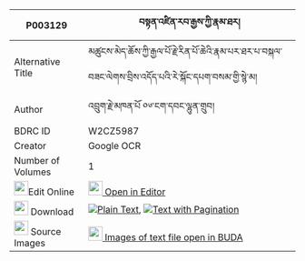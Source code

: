 |P003129|བསྟན་འཛིན་རབ་རྒྱས་ཀྱི་རྣམ་ཐར། 
| --- | --- 
|Alternative Title |མཚུངས་མེད་ཆོས་ཀྱི་རྒྱལ་པོ་རྗེ་རིན་པོ་ཆེའི་རྣམ་པར་ཐར་པ་བསྐལ་བཟང་ལེགས་བྲིས་འདོད་པའི་རེ་སྐོང་དཔག་བསམ་གྱི་སྙེ་མ།
|Author| འབྲུག་རྗེ་མཁན་པོ ༠༦་ངག་དབང་ལྷུན་གྲུབ།
|BDRC ID | W2CZ5987
|Creator | Google OCR
|Number of Volumes| 1
|<img width="25" src="https://img.icons8.com/color/25/000000/edit-property.png">Edit Online| [<img width="25" src="https://avatars.githubusercontent.com/u/45091458?s=200&v=4"> Open in Editor](http://editor.openpecha.org/P003129)
|<img width="25" src="https://img.icons8.com/fluent/48/000000/download-2.png"/>  Download | [![](https://img.icons8.com/color/20/000000/txt.png)Plain Text](https://github.com/Openpecha/P003129/releases/download/v2/tendzin_rab_gye_kyi_namtar_plain_P003129.zip), [![](https://img.icons8.com/color/20/000000/txt.png)Text with Pagination](https://github.com/Openpecha/P003129/releases/download/v2/tendzin_rab_gye_kyi_namtar_pages_P003129.zip)
|<img width="25" src="https://img.icons8.com/plasticine/100/000000/pictures-folder.png"/>  Source Images | [<img width="25" src="https://library.bdrc.io/icons/BUDA-small.svg"> Images of text file open in BUDA](https://library.bdrc.io/show/bdr:W2CZ5987)
